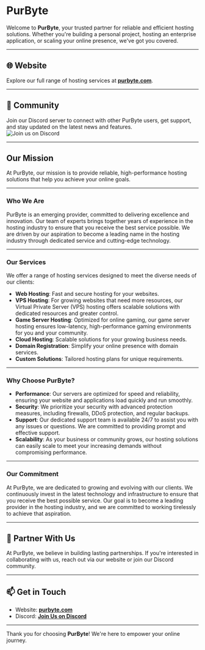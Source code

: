 # PurByte  

Welcome to **PurByte**, your trusted partner for reliable and efficient hosting solutions. Whether you're building a personal project, hosting an enterprise application, or scaling your online presence, we've got you covered.  

---

## 🌐 Website  
Explore our full range of hosting services at **[purbyte.com](https://purbyte.com)**.  

---

## 💬 Community  
Join our Discord server to connect with other PurByte users, get support, and stay updated on the latest news and features.  
![Join us on Discord](https://img.shields.io/discord/1076152760719900732?style=for-the-badge&logo=Discord)


---

## **Our Mission**  
At PurByte, our mission is to provide reliable, high-performance hosting solutions that help you achieve your online goals.  

---

### **Who We Are**  
PurByte is an emerging provider, committed to delivering excellence and innovation. Our team of experts brings together years of experience in the hosting industry to ensure that you receive the best service possible. We are driven by our aspiration to become a leading name in the hosting industry through dedicated service and cutting-edge technology.  

---

### **Our Services**  
We offer a range of hosting services designed to meet the diverse needs of our clients:  

- **Web Hosting**: Fast and secure hosting for your websites.  
- **VPS Hosting**: For growing websites that need more resources, our Virtual Private Server (VPS) hosting offers scalable solutions with dedicated resources and greater control.  
- **Game Server Hosting**: Optimized for online gaming, our game server hosting ensures low-latency, high-performance gaming environments for you and your community.  
- **Cloud Hosting**: Scalable solutions for your growing business needs.  
- **Domain Registration**: Simplify your online presence with domain services.  
- **Custom Solutions**: Tailored hosting plans for unique requirements.  

---

### **Why Choose PurByte?**  
- **Performance**: Our servers are optimized for speed and reliability, ensuring your website and applications load quickly and run smoothly.  
- **Security**: We prioritize your security with advanced protection measures, including firewalls, DDoS protection, and regular backups.  
- **Support**: Our dedicated support team is available 24/7 to assist you with any issues or questions. We are committed to providing prompt and effective support.  
- **Scalability**: As your business or community grows, our hosting solutions can easily scale to meet your increasing demands without compromising performance.  

---

### **Our Commitment**  
At PurByte, we are dedicated to growing and evolving with our clients. We continuously invest in the latest technology and infrastructure to ensure that you receive the best possible service. Our goal is to become a leading provider in the hosting industry, and we are committed to working tirelessly to achieve that aspiration.  

---

## 🤝 Partner With Us  
At PurByte, we believe in building lasting partnerships. If you're interested in collaborating with us, reach out via our website or join our Discord community.  

---

## 📫 Get in Touch  

- Website: **[purbyte.com](https://purbyte.com)**  
- Discord: **[Join Us on Discord](https://discord.gg/PvyRJzN5Pr)**  

---

Thank you for choosing **PurByte**! We're here to empower your online journey.  
